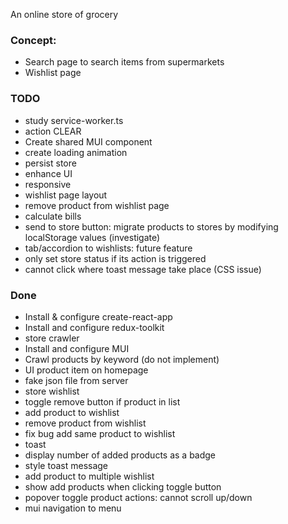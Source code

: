 An online store of grocery

### Concept:

- Search page to search items from supermarkets
- Wishlist page


### TODO

- study service-worker.ts
- action CLEAR
- Create shared MUI component
- create loading animation
- persist store
- enhance UI
- responsive
- wishlist page layout
- remove product from wishlist page
- calculate bills
- send to store button: migrate products to stores by modifying localStorage values (investigate)
- tab/accordion to wishlists: future feature
- only set store status if its action is triggered
- cannot click where toast message take place (CSS issue)


### Done

- Install & configure create-react-app
- Install and configure redux-toolkit
- store crawler
- Install and configure MUI
- Crawl products by keyword (do not implement)
- UI product item on homepage
- fake json file from server
- store wishlist
- toggle remove button if product in list
- add product to wishlist
- remove product from wishlist
- fix bug add same product to wishlist
- toast
- display number of added products as a badge
- style toast message
- add product to multiple wishlist
- show add products when clicking toggle button
- popover toggle product actions: cannot scroll up/down
- mui navigation to menu
